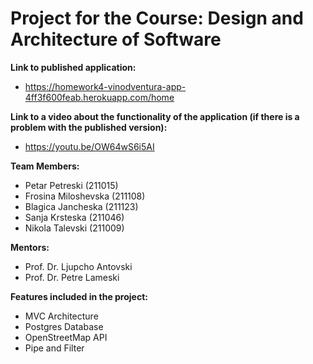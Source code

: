 # Project for the Course: Design and Architecture of Software

**Link to published application:**<br />
- https://homework4-vinodventura-app-4ff3f600feab.herokuapp.com/home

**Link to a video about the functionality of the application (if there is a problem with the published version):** <br />
- https://youtu.be/OW64wS6i5AI

**Team Members:**<br />
- Petar Petreski (211015)<br />
- Frosina Miloshevska (211108)<br />
- Blagica Jancheska (211123)<br />
- Sanja Krsteska (211046)<br />
- Nikola Talevski (211009)

**Mentors:**<br />
- Prof. Dr. Ljupcho Antovski<br />
- Prof. Dr. Petre Lameski<br />

**Features included in the project:**<br />
- MVC Architecture <br />
- Postgres Database <br />
- OpenStreetMap API <br />
- Pipe and Filter  <br />
